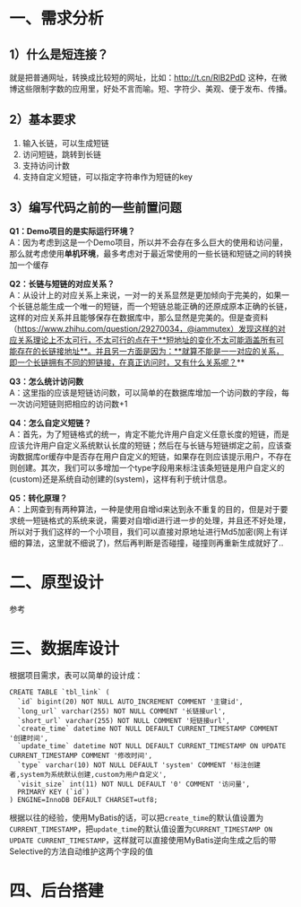 # 一、需求分析

## 1）什么是短连接？
就是把普通网址，转换成比较短的网址，比如：http://t.cn/RlB2PdD 这种，在微博这些限制字数的应用里，好处不言而喻。短、字符少、美观、便于发布、传播。

## 2）基本要求
1. 输入⻓链，可以生成短链
 2. 访问短链，跳转到⻓链
 3. 支持访问计数
 4. 支持自定义短链，可以指定字符串作为短链的key

## 3）编写代码之前的一些前置问题
**Q1：Demo项目的是实际运行环境？**      
A：因为考虑到这是一个Demo项目，所以并不会存在多么巨大的使用和访问量，那么就考虑使用**单机环境**，最多考虑对于最近常使用的一些长链和短链之间的转换加一个缓存

**Q2：长链与短链的对应关系？**  
A：从设计上的对应关系上来说，一对一的关系显然是更加倾向于完美的，如果一个长链总能生成一个唯一的短链，而一个短链总能正确的还原成原本正确的长链，这样的对应关系并且能够保存在数据库中，那么显然是完美的。但是查资料（https://www.zhihu.com/question/29270034，@iammutex）发现这样的对应关系理论上不太可行，不太可行的点在于**短地址的变化不太可能涵盖所有可能存在的长链接地址**。并且另一方面是因为：**就算不能是一一对应的关系，即一个长链拥有不同的短链接，在真正访问时，又有什么关系呢？**

**Q3：怎么统计访问数**  
A：这里指的应该是短链访问数，可以简单的在数据库增加一个访问数的字段，每一次访问短链则把相应的访问数+1

**Q4：怎么自定义短链？**       
A：首先，为了短链格式的统一，肯定不能允许用户自定义任意长度的短链，而是应该允许用户自定义系统默认长度的短链；然后在与长链与短链绑定之前，应该查询数据库or缓存中是否存在用户自定义的短链，如果存在则应该提示用户，不存在则创建。其次，我们可以多增加一个type字段用来标注该条短链是用户自定义的(custom)还是系统自动创建的(system)，这样有利于统计信息。

**Q5：转化原理？**        
A：上网查到有两种算法，一种是使用自增id来达到永不重复的目的，但是对于要求统一短链格式的系统来说，需要对自增id进行进一步的处理，并且还不好处理，所以对于我们这样的一个小项目，我们可以直接对原地址进行Md5加密(网上有详细的算法，这里就不细说了)，然后再判断是否碰撞，碰撞则再重新生成就好了..


# 二、原型设计

参考

# 三、数据库设计
根据项目需求，表可以简单的设计成：

```MySQL
CREATE TABLE `tbl_link` (
  `id` bigint(20) NOT NULL AUTO_INCREMENT COMMENT '主键id',
  `long_url` varchar(255) NOT NULL COMMENT '长链接url',
  `short_url` varchar(255) NOT NULL COMMENT '短链接url',
  `create_time` datetime NOT NULL DEFAULT CURRENT_TIMESTAMP COMMENT '创建时间',
  `update_time` datetime NOT NULL DEFAULT CURRENT_TIMESTAMP ON UPDATE CURRENT_TIMESTAMP COMMENT '修改时间',
  `type` varchar(10) NOT NULL DEFAULT 'system' COMMENT '标注创建者,system为系统默认创建,custom为用户自定义',
  `visit_size` int(11) NOT NULL DEFAULT '0' COMMENT '访问量',
  PRIMARY KEY (`id`)
) ENGINE=InnoDB DEFAULT CHARSET=utf8;
```

根据以往的经验，使用MyBatis的话，可以把`create_time`的默认值设置为`CURRENT_TIMESTAMP`，把`update_time`的默认值设置为`CURRENT_TIMESTAMP ON UPDATE CURRENT_TIMESTAMP`，这样就可以直接使用MyBatis逆向生成之后的带Selective的方法自动维护这两个字段的值

# 四、后台搭建

